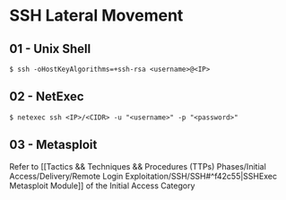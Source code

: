# SSH Lateral Movement

## 01 - Unix Shell

`$ ssh -oHostKeyAlgorithms=+ssh-rsa <username>@<IP>`

## 02 - NetExec

`$ netexec ssh <IP>/<CIDR> -u "<username>" -p "<password>"`

## 03 - Metasploit

Refer to [[Tactics && Techniques && Procedures (TTPs) Phases/Initial Access/Delivery/Remote Login Exploitation/SSH/SSH#^f42c55|SSHExec Metasploit Module]] of the Initial Access Category